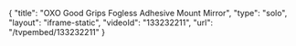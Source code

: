 {
    "title": "OXO Good Grips Fogless Adhesive Mount Mirror",
    "type": "solo",
    "layout": "iframe-static",
    "videoId": "133232211",
    "url": "\/tvpembed\/133232211"
}